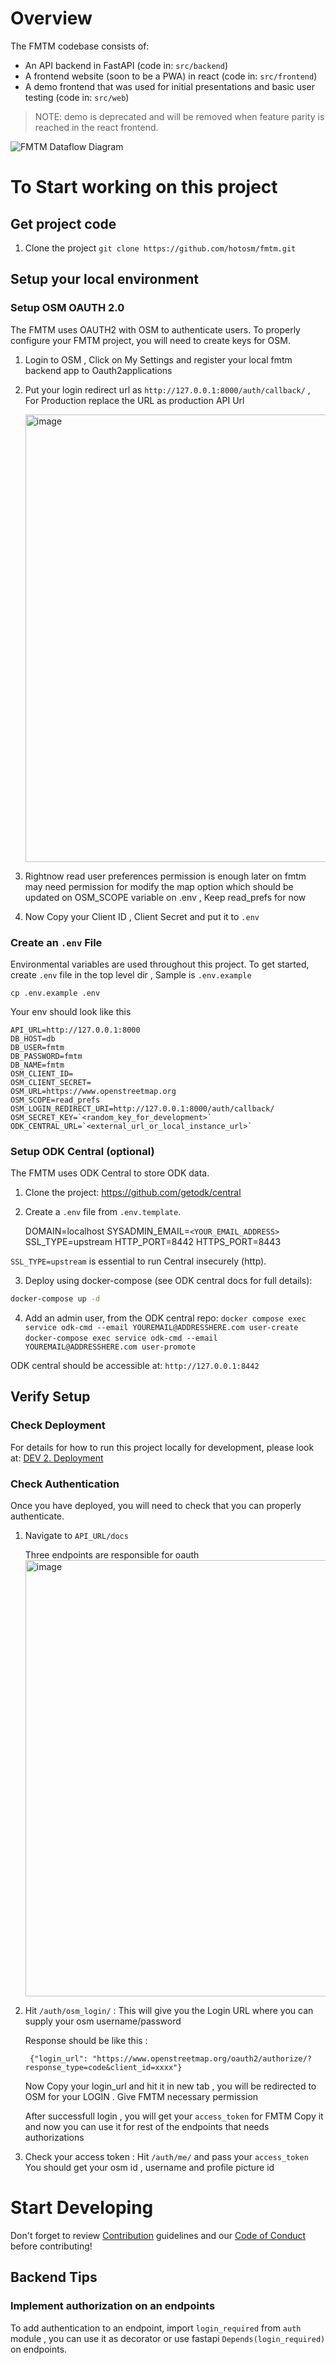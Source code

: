 # Overview

The FMTM codebase consists of:
- An API backend in FastAPI (code in: `src/backend`)
- A frontend website (soon to be a PWA) in react (code in: `src/frontend`)
- A demo frontend that was used for initial presentations and basic user testing (code in: `src/web`)

> NOTE: demo is deprecated and will be removed when feature parity is reached in the react frontend.

![FMTM Dataflow Diagram](https://github.com/hotosm/fmtm/blob/main/docs/dataflow.dia)

# To Start working on this project

## Get project code

1. Clone the project `git clone https://github.com/hotosm/fmtm.git`

## Setup your local environment

### Setup OSM OAUTH 2.0

The FMTM uses OAUTH2 with OSM to authenticate users. To properly configure your FMTM project, you will need to create keys for OSM. 

1. Login to OSM , Click on My Settings and register your local fmtm backend app to Oauth2applications 

2. Put your login redirect url as `http://127.0.0.1:8000/auth/callback/` , For Production replace the URL as production API Url 

    <img width="716" alt="image" src="https://user-images.githubusercontent.com/36752999/216319298-1444a62f-ba6b-4439-bb4f-2075fdf03291.png">

3.  Rightnow read user preferences permission is enough later on fmtm may need permission for modify the map option which should be updated on OSM_SCOPE     variable on .env , Keep read_prefs for now 

4. Now Copy your Client ID , Client Secret and put it to `.env`

### Create an `.env` File 

Environmental variables are used throughout this project. To get started, create `.env` file in the top level dir , Sample is `.env.example`

    cp .env.example .env

Your env should look like this 

    API_URL=http://127.0.0.1:8000
    DB_HOST=db
    DB_USER=fmtm
    DB_PASSWORD=fmtm
    DB_NAME=fmtm
    OSM_CLIENT_ID=
    OSM_CLIENT_SECRET=
    OSM_URL=https://www.openstreetmap.org
    OSM_SCOPE=read_prefs
    OSM_LOGIN_REDIRECT_URI=http://127.0.0.1:8000/auth/callback/
    OSM_SECRET_KEY=`<random_key_for_development>`
    ODK_CENTRAL_URL=`<external_url_or_local_instance_url>`

### Setup ODK Central (optional)

The FMTM uses ODK Central to store ODK data. 

1. Clone the project: https://github.com/getodk/central

2. Create a `.env` file from `.env.template`.

    DOMAIN=localhost
    SYSADMIN_EMAIL=`<YOUR_EMAIL_ADDRESS>`
    SSL_TYPE=upstream
    HTTP_PORT=8442
    HTTPS_PORT=8443

`SSL_TYPE=upstream` is essential to run Central insecurely (http).

3. Deploy using docker-compose (see ODK central docs for full details):

```bash
docker-compose up -d
```

4. Add an admin user, from the ODK central repo:
`docker compose exec service odk-cmd --email YOUREMAIL@ADDRESSHERE.com user-create`
`docker-compose exec service odk-cmd --email YOUREMAIL@ADDRESSHERE.com user-promote`

ODK central should be accessible at: `http://127.0.0.1:8442`

## Verify Setup

### Check Deployment

For details for how to run this project locally for development, please look at: [DEV 2. Deployment](https://github.com/hotosm/fmtm/wiki/DEV-2:-Deployment)

### Check Authentication

Once you have deployed, you will need to check that you can properly authenticate.

1. Navigate to `API_URL/docs`

    Three endpoints are responsible for oauth 
    <img width="698" alt="image" src="https://user-images.githubusercontent.com/36752999/216319601-949c4262-782f-4da4-ae26-dac81c141403.png">
2. Hit `/auth/osm_login/` : This will give you the Login URL where you can supply your osm username/password 

     Response should be like this : 

        {"login_url": "https://www.openstreetmap.org/oauth2/authorize/?response_type=code&client_id=xxxx"}

     Now Copy your login_url and hit it in new tab , you will be redirected to OSM for your LOGIN . Give FMTM necessary permission 

     After successfull login , you will get your `access_token` for FMTM Copy it and now you can use it for rest of the endpoints that needs authorizations 
     
3. Check your access token : Hit `/auth/me/` and pass your `access_token` You should get your osm id , username and profile picture id 

# Start Developing

Don't forget to review [Contribution](https://github.com/hotosm/fmtm/wiki/Contribution) guidelines and our [Code of Conduct](https://github.com/hotosm/fmtm/wiki/Code-of-Conduct) before contributing!

## Backend Tips

### Implement authorization on an endpoints

To add authentication to an endpoint, import `login_required` from `auth` module  , you can use it as decorator or use fastapi `Depends(login_required)` on endpoints. 


